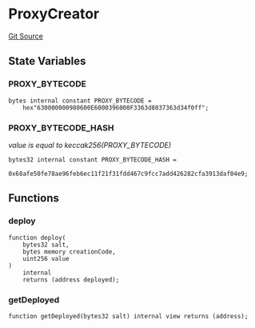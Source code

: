 # ProxyCreator
[Git Source](https://github.com/ContractLabs/foundry-bountykinds-contract/blob/67e6855d3beabdf242cc0b51d9e53b087a5235b9/src/oz-custom/libraries/ProxyCreator.sol)


## State Variables
### PROXY_BYTECODE

```solidity
bytes internal constant PROXY_BYTECODE =
    hex"630000000980600E6000396000F3363d8037363d34f0ff";
```


### PROXY_BYTECODE_HASH
*value is equal to keccak256(PROXY_BYTECODE)*


```solidity
bytes32 internal constant PROXY_BYTECODE_HASH =
    0x68afe50fe78ae96feb6ec11f21f31fdd467c9fcc7add426282cfa3913daf04e9;
```


## Functions
### deploy


```solidity
function deploy(
    bytes32 salt,
    bytes memory creationCode,
    uint256 value
)
    internal
    returns (address deployed);
```

### getDeployed


```solidity
function getDeployed(bytes32 salt) internal view returns (address);
```

